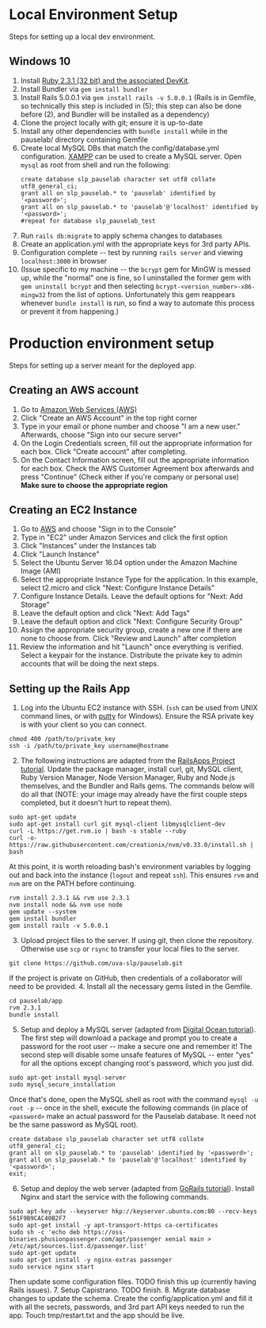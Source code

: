 # Local Environment Setup

Steps for setting up a local dev environment.

## Windows 10
1. Install [Ruby 2.3.1 (32 bit) and the associated DevKit](http://rubyinstaller.org/downloads/).
2. Install Bundler via `gem install bundler`
3. Install Rails 5.0.0.1 via `gem install rails -v 5.0.0.1` (Rails is in Gemfile, so technically this step is included in (5); this step can also be done before (2), and Bundler will be installed as a dependency)
4. Clone the project locally with git; ensure it is up-to-date
5. Install any other dependencies with `bundle install` while in the pauselab/ directory containing Gemfile
6. Create local MySQL DBs that match the config/database.yml configuration. [XAMPP](https://www.apachefriends.org/index.html) can be used to create a MySQL server. Open `mysql` as root from shell and run the following:
    ```
    create database slp_pauselab character set utf8 collate utf8_general_ci;
    grant all on slp_pauselab.* to 'pauselab' identified by '<password>';
    grant all on slp_pauselab.* to 'pauselab'@'localhost' identified by '<password>';
    #repeat for database slp_pauselab_test
    ```
7. Run `rails db:migrate` to apply schema changes to databases
8. Create an application.yml with the appropriate keys for 3rd party APIs.
9. Configuration complete -- test by running `rails server` and viewing `localhost:3000` in browser
10. (Issue specific to my machine -- the `bcrypt` gem for MinGW is messed up, while the "normal" one is fine, so I uninstalled the former gem with `gem uninstall bcrypt` and then selecting `bcrypt-<version_number>-x86-mingw32` from the list of options. Unfortunately this gem reappears whenever `bundle install` is run, so find a way to automate this process or prevent it from happening.)

# Production environment setup

Steps for setting up a server meant for the deployed app.

## Creating an AWS account
1. Go to [Amazon Web Services (AWS)](https://aws.amazon.com/)
2. Click "Create an AWS Account" in the top right corner
3. Type in your email or phone number and choose "I am a new user." Afterwards, choose "Sign into our secure server"
4. On the Login Credentials screen, fill out the appropriate information for each box. Click "Create account" after completing.
5. On the Contact Information screen, fill out the appropriate information for each box. Check the AWS Customer Agreement box afterwards and press "Continue" (Check either if you're company or personal use) **Make sure to choose the appropriate region**

## Creating an EC2 Instance
1. Go to [AWS](https://aws.amazon.com/) and choose "Sign in to the Console"
2. Type in "EC2" under Amazon Services and click the first option
3. Click "Instances" under the Instances tab
4. Click "Launch Instance"
  1. Select the Ubuntu Server 16.04 option under the Amazon Machine Image (AMI)
  2. Select the appropriate Instance Type for the application. In this example, select t2.micro and click "Next: Configure Instance Details"
  3. Configure Instance Details. Leave the default options for "Next: Add Storage"
  4. Leave the default option and click "Next: Add Tags"
  5. Leave the default option and click "Next: Configure Security Group"
  6. Assign the appropriate security group, create a new one if there are none to choose from. Click "Review and Launch" after completion
  7. Review the information and hit "Launch" once everything is verified. Select a keypair for the instance. Distribute the private key to admin accounts that will be doing the next steps.

## Setting up the Rails App
1. Log into the Ubuntu EC2 instance with SSH. (`ssh` can be used from UNIX command lines, or with [putty](http://www.putty.org/) for Windows). Ensure the  RSA private key is with your client so you can connect.
  ```
  chmod 400 /path/to/private_key
  ssh -i /path/to/private_key username@hostname
  ```
2. The following instructions are adapted from the [RailsApps Project tutorial](http://railsapps.github.io/installrubyonrails-ubuntu.html). Update the package manager, install curl, git, MySQL client, Ruby Version Manager, Node Version Manager, Ruby and Node.js themselves, and the Bundler and Rails gems. The commands below will do all that (NOTE: your image may already have the first couple steps completed, but it doesn't hurt to repeat them).
  ```
  sudo apt-get update
  sudo apt-get install curl git mysql-client libmysqlclient-dev
  curl -L https://get.rvm.io | bash -s stable --ruby
  curl -o- https://raw.githubusercontent.com/creationix/nvm/v0.33.0/install.sh | bash
  ```
At this point, it is worth reloading bash's environment variables by logging out and back into the instance (`logout` and repeat `ssh`). This ensures `rvm` and `nvm` are on the PATH before continuing.
  ```
  rvm install 2.3.1 && rvm use 2.3.1
  nvm install node && nvm use node
  gem update --system
  gem install bundler
  gem install rails -v 5.0.0.1
  ```
3. Upload project files to the server. If using git, then clone the repository. Otherwise use `scp` or `rsync` to transfer your local files to the server.
  ```
  git clone https://github.com/uva-slp/pauselab.git
  ```
If the project is private on GitHub, then credentials of a collaborator will need to be provided.
4. Install all the necessary gems listed in the Gemfile.
  ```
  cd pauselab/app
  rvm 2.3.1
  bundle install
  ```
5. Setup and deploy a MySQL server (adapted from [Digital Ocean tutorial](https://www.digitalocean.com/community/tutorials/how-to-install-mysql-on-ubuntu-16-04)). The first step will download a package and prompt you to create a password for the root user -- make a secure one and remember it! The second step will disable some unsafe features of MySQL -- enter "yes" for all the options except changing root's password, which you just did.
  ```
  sudo apt-get install mysql-server
  sudo mysql_secure_installation
  ```
Once that's done, open the MySQL shell as root with the command `mysql -u root -p` -- once in the shell, execute the following commands (in place of `<password>` make an actual password for the Pauselab database. It need not be the same password as MySQL root).
  ```
  create database slp_pauselab character set utf8 collate utf8_general_ci;
  grant all on slp_pauselab.* to 'pauselab' identified by '<password>';
  grant all on slp_pauselab.* to 'pauselab'@'localhost' identified by '<password>';
  exit;
  ```
6. Setup and deploy the web server (adapted from [GoRails tutorial](https://gorails.com/deploy/ubuntu/16.04)). Install Nginx and start the service with the following commands.
  ```
  sudo apt-key adv --keyserver hkp://keyserver.ubuntu.com:80 --recv-keys 561F9B9CAC40B2F7
  sudo apt-get install -y apt-transport-https ca-certificates
  sudo sh -c 'echo deb https://oss-binaries.phusionpassenger.com/apt/passenger xenial main > /etc/apt/sources.list.d/passenger.list'
  sudo apt-get update
  sudo apt-get install -y nginx-extras passenger
  sudo service nginx start
  ```
Then update some configuration files. TODO finish this up (currently having Rails issues).
7. Setup Capistrano. TODO finish.
8. Migrate database changes to update the schema. Create the config/application.yml and fill it with all the secrets, passwords, and 3rd part API keys needed to run the app. Touch tmp/restart.txt and the app should be live.
